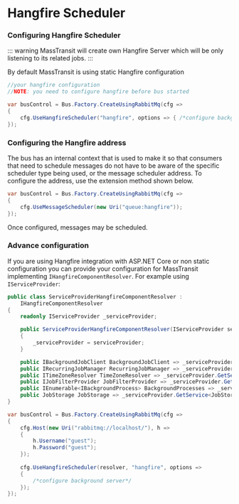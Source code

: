# Hangfire Scheduler

### Configuring Hangfire Scheduler

::: warning
MassTransit will create own Hangfire Server which will be only listening to its related jobs.
:::

By default MassTransit is using static Hangfire configuration

```csharp
//your hangfire configuration
//NOTE: you need to configure hangfire before bus started

var busControl = Bus.Factory.CreateUsingRabbitMq(cfg =>
{
    cfg.UseHangfireScheduler("hangfire", options => { /*configure background server*/ });
});
```

### Configuring the Hangfire address    

The bus has an internal context that is used to make it so that consumers that need to schedule 
messages do not have to be aware of the specific scheduler type being used, or the message scheduler 
address. To configure the address, use the extension method shown below.

```csharp
var busControl = Bus.Factory.CreateUsingRabbitMq(cfg =>
{
    cfg.UseMessageScheduler(new Uri("queue:hangfire"));
});
```

Once configured, messages may be scheduled.

### Advance configuration

If you are using Hangfire integration with ASP.NET Core or non static configuration you can provide your configuration for MassTransit implementing `IHangfireComponentResolver`. For example using `IServiceProvider`:

```csharp
public class ServiceProviderHangfireComponentResolver : 
    IHangfireComponentResolver
{
    readonly IServiceProvider _serviceProvider;

    public ServiceProviderHangfireComponentResolver(IServiceProvider serviceProvider)
    {
        _serviceProvider = serviceProvider;
    }

    public IBackgroundJobClient BackgroundJobClient => _serviceProvider.GetService<IBackgroundJobClient>();
    public IRecurringJobManager RecurringJobManager => _serviceProvider.GetService<IRecurringJobManager>();
    public ITimeZoneResolver TimeZoneResolver => _serviceProvider.GetService<ITimeZoneResolver>();
    public IJobFilterProvider JobFilterProvider => _serviceProvider.GetService<IJobFilterProvider>();
    public IEnumerable<IBackgroundProcess> BackgroundProcesses => _serviceProvider.GetServices<IBackgroundProcess>();
    public JobStorage JobStorage => _serviceProvider.GetService<JobStorage>();
}

var busControl = Bus.Factory.CreateUsingRabbitMq(cfg =>
{
    cfg.Host(new Uri("rabbitmq://localhost/"), h =>
    {
        h.Username("guest");
        h.Password("guest");
    });
  	
    cfg.UseHangfireScheduler(resolver, "hangfire", options => 
    { 
      	/*configure background server*/
    });
});
```
